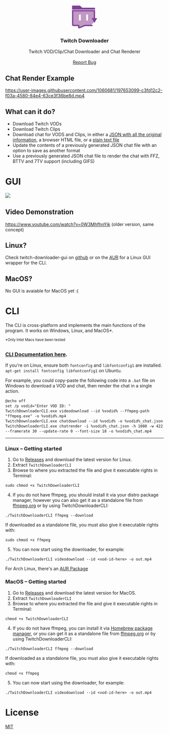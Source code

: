 <p align="center">
  <a href="https://github.com/lay295/TwitchDownloader">
    <img src="TwitchDownloaderWPF/Images/Logo.png" alt="Logo" width="80" height="80">
    
  </a>

  <h3 align="center">Twitch Downloader</h3>

  <p align="center">
    Twitch VOD/Clip/Chat Downloader and Chat Renderer
    <br />
    <br />
    <a href="https://github.com/lay295/TwitchDownloader/issues">Report Bug</a>
  </p>
</p>



## Chat Render Example
https://user-images.githubusercontent.com/1060681/197653099-c3fd12c2-f03a-4580-84e4-63ce3f36be8d.mp4


## What can it do?
- Download Twitch VODs
- Download Twitch Clips
- Download chat for VODS and Clips, in either a [JSON with all the original information](https://pastebin.com/raw/YDgRe6X4), a browser HTML file, or a [plain text file](https://pastebin.com/raw/016azeQX)
- Update the contents of a previously generated JSON chat file with an option to save as another format
- Use a previously generated JSON chat file to render the chat with FFZ, BTTV and 7TV support (including GIFS)

# GUI

![](https://i.imgur.com/bLegxGX.gif)

## Video Demonstration
https://www.youtube.com/watch?v=0W3MhfhnYjk
(older version, same concept)

## Linux?

Check twitch-downloader-gui on [github](https://github.com/mohad12211/twitch-downloader-gui) or on the [AUR](https://aur.archlinux.org/packages/twitch-downloader-gui) for a Linux GUI wrapper for the CLI.

## MacOS?

No GUI is avaiable for MacOS yet :(

# CLI

The CLI is cross-platform and implements the main functions of the program. It works on Windows, Linux, and MacOS*.

<sup>*Only Intel Macs have been tested</sup>

### [CLI Documentation here](TwitchDownloaderCLI/README.md). 

If you're on Linux, ensure both `fontconfig` and `libfontconfig1` are installed. `apt-get install fontconfig libfontconfig1` on Ubuntu.

For example, you could copy-paste the following code into a `.bat` file on Windows to download a VOD and chat, then render the chat in a single action.
```
@echo off
set /p vodid="Enter VOD ID: "
TwitchDownloaderCLI.exe videodownload --id %vodid% --ffmpeg-path "ffmpeg.exe" -o %vodid%.mp4
TwitchDownloaderCLI.exe chatdownload --id %vodid% -o %vodid%_chat.json
TwitchDownloaderCLI.exe chatrender -i %vodid%_chat.json -h 1080 -w 422 --framerate 30 --update-rate 0 --font-size 18 -o %vodid%_chat.mp4
```
---
### Linux – Getting started

1. Go to [Releases](https://github.com/lay295/TwitchDownloader/releases/) and download the latest version for Linux.
2. Extract `TwitchDownloaderCLI`
3. Browse to where you extracted the file and give it executable rights in Terminal:
```
sudo chmod +x TwitchDownloaderCLI
```
4. If you do not have ffmpeg, you should install it via your distro package manager, however you can also get it as a standalone file from [ffmpeg.org](https://ffmpeg.org/download.html) or by using TwitchDownloaderCLI:
```
./TwitchDownloaderCLI ffmpeg --download
```
If downloaded as a standalone file, you must also give it executable rights with:
```
sudo chmod +x ffmpeg
```
5. You can now start using the downloader, for example:
```
./TwitchDownloaderCLI videodownload --id <vod-id-here> -o out.mp4
```
For Arch Linux, there's an [AUR Package](https://aur.archlinux.org/packages/twitch-downloader-bin/)

### MacOS – Getting started
1. Go to [Releases](https://github.com/lay295/TwitchDownloader/releases/) and download the latest version for MacOS.
2. Extract `TwitchDownloaderCLI`
3. Browse to where you extracted the file and give it executable rights in Terminal:
```
chmod +x TwitchDownloaderCLI
```
4. If you do not have ffmpeg, you can install it via [Homebrew package manager](https://brew.sh/), or you can get it as a standalone file from [ffmpeg.org](https://ffmpeg.org/download.html) or by using TwitchDownloaderCLI:
```
./TwitchDownloaderCLI ffmpeg --download
```
If downloaded as a standalone file, you must also give it executable rights with:
```
chmod +x ffmpeg
```
5. You can now start using the downloader, for example:
```
./TwitchDownloaderCLI videodownload --id <vod-id-here> -o out.mp4
```

# License

[MIT](./LICENSE.txt)